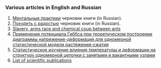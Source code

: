 ### Various articles in English and Russian
   01. [Ментальные практики](https://docs.google.com/document/d/1GtM0fYqA92oQYwMSsyj0Dw4Jy1Vd8ZW-TSpIDWJ-io0) черновик книги (in Russian).
   01. [Похудеть с радостью](https://docs.google.com/document/d/1Wo0iyNkyjmIb2CC9ZPzgZVlF8AYsxuvxzHoi5eHO6bE) черновик книги (in Russian).
   01. [Slavery, arms race and chemical coup between ants](Slavery_arms_race_and_chemical_coup_between_ants.md)
   01. [Применение потенциала Гиббса при теоретическом построении диаграммы напряжение-деформация для одномерной статистической модели растяжения-сжатия](Trudy_BNTU_ISSN_1683-0377.pdf)
   01. [Статистическое изучение влияния температуры и деформации на структуру одномерной цепочки с занятыми и вакантными узлами](NIRS-2003_VIII_Respublikanskaya_nauchno-tekhnicheskaya_konferentsiya_studentov_i_aspiratnov.pdf)
   01. [List of scientific publications](List_of_scientific_publications.docx)
